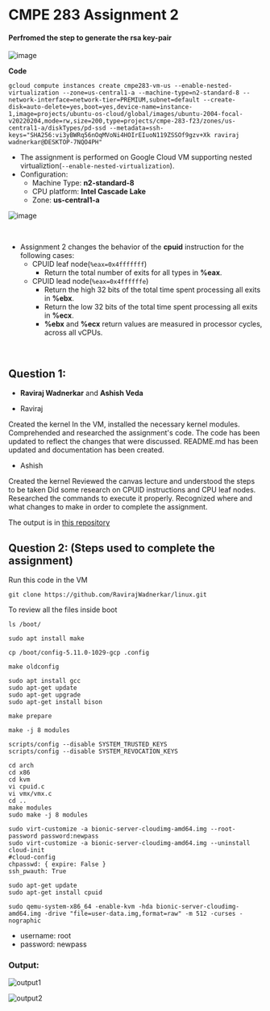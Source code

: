 # CMPE 283 Assignment 2 

#### **Perfromed the step to generate the rsa key-pair**

![image](https://github.com/RavirajWadnerkar/virtualization-assignment/assets/47893967/293eebc0-bd97-48b9-a3d4-3f6d4a308f4c)

**Code**
```
gcloud compute instances create cmpe283-vm-us --enable-nested-virtualization --zone=us-central1-a --machine-type=n2-standard-8 --network-interface=network-tier=PREMIUM,subnet=default --create-disk=auto-delete=yes,boot=yes,device-name=instance-1,image=projects/ubuntu-os-cloud/global/images/ubuntu-2004-focal-v20220204,mode=rw,size=200,type=projects/cmpe-283-f23/zones/us-central1-a/diskTypes/pd-ssd --metadata=ssh-keys="SHA256:vi3yBWRq56nOqMVoNi4HOIrEIuoN119ZSSOf9gzv+Xk raviraj wadnerkar@DESKTOP-7NQO4PH"
```

- The assignment is performed on Google Cloud VM supporting nested virtualiztion(`--enable-nested-virtualization`).
- Configuration: 
  - Machine Type: **n2-standard-8**
  - CPU platform: **Intel Cascade Lake**
  - Zone: **us-central1-a**

![image](https://github.com/RavirajWadnerkar/virtualization-assignment/assets/47893967/64463f06-3794-4d42-8dd0-4571f423af46)


<br />

- Assignment 2 changes the behavior of the **cpuid** instruction for the following cases:
  - CPUID leaf node(`%eax=0x4fffffff`)
    - Return the total number of exits for all types in **%eax**.
  - CPUID lead node(`%eax=0x4ffffffe`) 
    - Return the high 32 bits of the total time spent processing all exits in **%ebx**.
    - Return the low 32 bits of the total time spent processing all exits in **%ecx**.
    - **%ebx** and **%ecx** return values are measured in processor cycles, across all vCPUs.

<br />

## Question 1:
 - **Raviraj Wadnerkar** and **Ashish Veda**

 - Raviraj

  Created the kernel
  In the VM, installed the necessary kernel modules.
  Comprehended and researched the assignment's code.
  The code has been updated to reflect the changes that were discussed.
  README.md has been updated and documentation has been created.

 - Ashish

  Created the kernel
  Reviewed the canvas lecture and understood the steps to be taken
  Did some research on CPUID instructions and CPU leaf nodes.
  Researched the commands to execute it properly.
  Recognized where and what changes to make in order to complete the assignment.

  
  The output is in [this repository](https://github.com/RavirajWadnerkar/linux)
  <br />


## Question 2: (Steps used to complete the assignment)
  Run this code in the VM

  ```
  git clone https://github.com/RavirajWadnerkar/linux.git
  ```

  To review all the files inside boot
  
  ```
  ls /boot/
  ```
  
  ```
  sudo apt install make
  ```
  
  ```
  cp /boot/config-5.11.0-1029-gcp .config
  ```
  
  ```
  make oldconfig
  ```
  
  ```
  sudo apt install gcc
  sudo apt-get update
  sudo apt-get upgrade
  sudo apt-get install bison
  ```
  
  ```
  make prepare
  ```
  
  ```
  make -j 8 modules
  ```
  
  ```
  scripts/config --disable SYSTEM_TRUSTED_KEYS
  scripts/config --disable SYSTEM_REVOCATION_KEYS
  ```
  
  ```
  cd arch
  cd x86
  cd kvm
  vi cpuid.c
  vi vmx/vmx.c
  cd ..
  make modules
  sudo make -j 8 modules
  ```

  ```
  sudo virt-customize -a bionic-server-cloudimg-amd64.img --root-password password:newpass
  sudo virt-customize -a bionic-server-cloudimg-amd64.img --uninstall cloud-init
  #cloud-config
  chpasswd: { expire: False }
  ssh_pwauth: True
  ```
  ```
  sudo apt-get update
  sudo apt-get install cpuid
  ```

  ```
  sudo qemu-system-x86_64 -enable-kvm -hda bionic-server-cloudimg-amd64.img -drive "file=user-data.img,format=raw" -m 512 -curses -nographic
  ```
- username: root
- password: newpass
### **Output:**
![output1](https://github.com/RavirajWadnerkar/virtualization-assignment/assets/47893967/7ee37458-0b2a-4837-bc18-3a953a33857e)

![output2](https://github.com/RavirajWadnerkar/virtualization-assignment/assets/47893967/9b3ccee5-8e25-488e-80e4-92924cb1e627)

